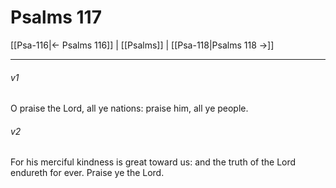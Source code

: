 # Psalms 117

[[Psa-116|← Psalms 116]] | [[Psalms]] | [[Psa-118|Psalms 118 →]]
***

###### v1
O praise the Lord, all ye nations: praise him, all ye people.
###### v2
For his merciful kindness is great toward us: and the truth of the Lord endureth for ever. Praise ye the Lord. 
